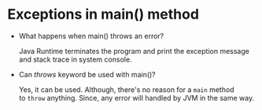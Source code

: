 # Exceptions in main() method

- What happens when main() throws an error?

    Java Runtime terminates the program and print the exception message and stack trace in system console.

- Can *throws* keyword be used with main()?

    Yes, it can be used. Although, there's no reason for a `main` method to `throw` anything. Since, any error will handled by JVM in the same way.
